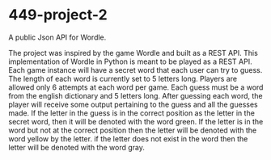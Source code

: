 # 449-project-2

A public Json API for Wordle. 

The project was inspired by the game Wordle and built as a REST API. This implementation of Wordle in Python is meant to be played as a REST API. Each game instance will have a secret word that each user can try to guess. The length of each word is currently set to 5 letters long. Players are allowed only 6 attempts at each word per game. Each guess must be a word from the english dictionary and 5 letters long. After guessing each word, the player will receive some output pertaining to the guess and all the guesses made. If the letter in the guess is in the correct position as the letter in the secret word, then it will be denoted with the word green. If the letter is in the word but not at the correct position then the letter will be denoted with the word yellow by the letter. if the letter does not exist in the word then the letter will be denoted with the word gray. 


